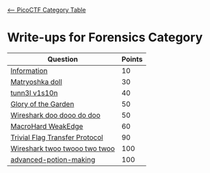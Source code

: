 [<-- PicoCTF Category Table](../../README.md#2-picoctf)

# Write-ups for Forensics Category

|Question|Points|
|--------|------|
|[Information](./Information/writeup.md)|10|
|[Matryoshka doll](./Matryoshka%20Doll/writeup.md)|30|
|[tunn3l v1s10n](./tunn3l%20v1s10n/writeup.md)|40|
|[Glory of the Garden](./Glory%20of%20the%20garden/writeup.md)|50|
|[Wireshark doo dooo do doo](./Wireshark%20doo%20dooo%20do%20doo/writeup.md)|50|
|[MacroHard WeakEdge](./MacroHard%20WeakEdge/writeup.md)|60|
|[Trivial Flag Transfer Protocol](./Trivial%20Flag%20Transfer%20Protocol/writeup.md)|90|
|[Wireshark twoo twooo two twoo](./Wireshark%20twoo%20twooo%20two%20twoo/writeup.md)|100|
|[advanced-potion-making](./advanced-potion-making/writeup.md)|100|